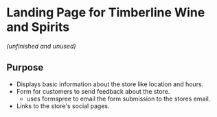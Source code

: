 # Landing Page for Timberline Wine and Spirits 
*(unfinished and unused)*

## Purpose
- Displays basic information about the store like location and hours.
- Form for customers to send feedback about the store.
  - uses formspree to email the form submission to the stores email.
- Links to the store's social pages.
